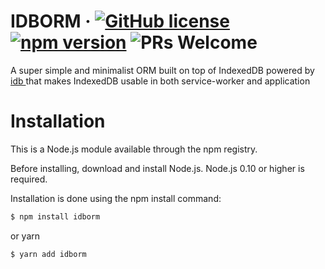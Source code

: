 # IDBORM &middot; [![GitHub license](https://img.shields.io/badge/license-MIT-blue.svg)](https://github.com/tajpouria/idborm/blob/master/LICENSE) [![npm version](https://img.shields.io/npm/v/idborm?style=flat)](https://www.npmjs.com/package/idborm) ![PRs Welcome](https://img.shields.io/badge/PRs-welcome-brightgreen.svg)

A super simple and minimalist ORM built on top of IndexedDB powered by [ idb ](https://github.com/jakearchibald/idb) that makes IndexedDB usable in both service-worker and application

# Installation

This is a Node.js module available through the npm registry.

Before installing, download and install Node.js. Node.js 0.10 or higher is required.

Installation is done using the npm install command:

```sh
$ npm install idborm
```

or yarn

```sh
$ yarn add idborm
```
